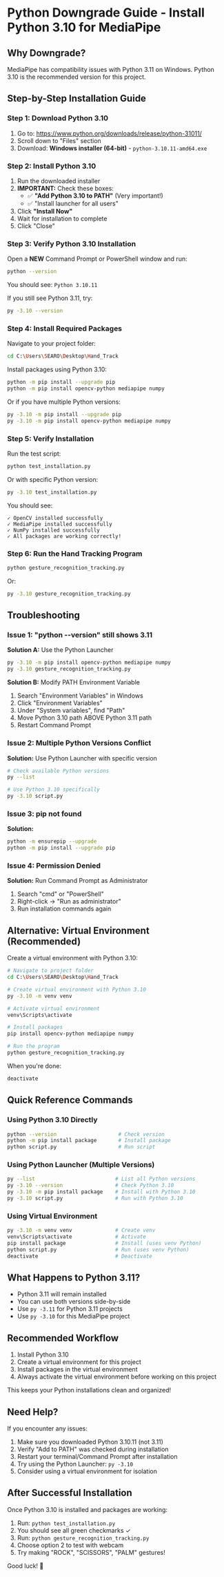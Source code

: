 # Python Downgrade Guide - Install Python 3.10 for MediaPipe

## Why Downgrade?

MediaPipe has compatibility issues with Python 3.11 on Windows. Python 3.10 is the recommended version for this project.

## Step-by-Step Installation Guide

### Step 1: Download Python 3.10

1. Go to: https://www.python.org/downloads/release/python-31011/
2. Scroll down to "Files" section
3. Download: **Windows installer (64-bit)** - `python-3.10.11-amd64.exe`

### Step 2: Install Python 3.10

1. Run the downloaded installer
2. **IMPORTANT:** Check these boxes:
   - ✅ **"Add Python 3.10 to PATH"** (Very important!)
   - ✅ "Install launcher for all users"
3. Click **"Install Now"**
4. Wait for installation to complete
5. Click "Close"

### Step 3: Verify Python 3.10 Installation

Open a **NEW** Command Prompt or PowerShell window and run:

```bash
python --version
```

You should see: `Python 3.10.11`

If you still see Python 3.11, try:
```bash
py -3.10 --version
```

### Step 4: Install Required Packages

Navigate to your project folder:
```bash
cd C:\Users\SEARO\Desktop\Hand_Track
```

Install packages using Python 3.10:
```bash
python -m pip install --upgrade pip
python -m pip install opencv-python mediapipe numpy
```

Or if you have multiple Python versions:
```bash
py -3.10 -m pip install --upgrade pip
py -3.10 -m pip install opencv-python mediapipe numpy
```

### Step 5: Verify Installation

Run the test script:
```bash
python test_installation.py
```

Or with specific Python version:
```bash
py -3.10 test_installation.py
```

You should see:
```
✓ OpenCV installed successfully
✓ MediaPipe installed successfully
✓ NumPy installed successfully
✓ All packages are working correctly!
```

### Step 6: Run the Hand Tracking Program

```bash
python gesture_recognition_tracking.py
```

Or:
```bash
py -3.10 gesture_recognition_tracking.py
```

## Troubleshooting

### Issue 1: "python --version" still shows 3.11

**Solution A:** Use the Python Launcher
```bash
py -3.10 -m pip install opencv-python mediapipe numpy
py -3.10 gesture_recognition_tracking.py
```

**Solution B:** Modify PATH Environment Variable
1. Search "Environment Variables" in Windows
2. Click "Environment Variables"
3. Under "System variables", find "Path"
4. Move Python 3.10 path ABOVE Python 3.11 path
5. Restart Command Prompt

### Issue 2: Multiple Python Versions Conflict

**Solution:** Use Python Launcher with specific version
```bash
# Check available Python versions
py --list

# Use Python 3.10 specifically
py -3.10 script.py
```

### Issue 3: pip not found

**Solution:**
```bash
python -m ensurepip --upgrade
python -m pip install --upgrade pip
```

### Issue 4: Permission Denied

**Solution:** Run Command Prompt as Administrator
1. Search "cmd" or "PowerShell"
2. Right-click → "Run as administrator"
3. Run installation commands again

## Alternative: Virtual Environment (Recommended)

Create a virtual environment with Python 3.10:

```bash
# Navigate to project folder
cd C:\Users\SEARO\Desktop\Hand_Track

# Create virtual environment with Python 3.10
py -3.10 -m venv venv

# Activate virtual environment
venv\Scripts\activate

# Install packages
pip install opencv-python mediapipe numpy

# Run the program
python gesture_recognition_tracking.py
```

When you're done:
```bash
deactivate
```

## Quick Reference Commands

### Using Python 3.10 Directly
```bash
python --version                    # Check version
python -m pip install package       # Install package
python script.py                    # Run script
```

### Using Python Launcher (Multiple Versions)
```bash
py --list                          # List all Python versions
py -3.10 --version                 # Check Python 3.10
py -3.10 -m pip install package    # Install with Python 3.10
py -3.10 script.py                 # Run with Python 3.10
```

### Using Virtual Environment
```bash
py -3.10 -m venv venv              # Create venv
venv\Scripts\activate              # Activate
pip install package                # Install (uses venv Python)
python script.py                   # Run (uses venv Python)
deactivate                         # Deactivate
```

## What Happens to Python 3.11?

- Python 3.11 will remain installed
- You can use both versions side-by-side
- Use `py -3.11` for Python 3.11 projects
- Use `py -3.10` for this MediaPipe project

## Recommended Workflow

1. Install Python 3.10
2. Create a virtual environment for this project
3. Install packages in the virtual environment
4. Always activate the virtual environment before working on this project

This keeps your Python installations clean and organized!

## Need Help?

If you encounter any issues:
1. Make sure you downloaded Python 3.10.11 (not 3.11)
2. Verify "Add to PATH" was checked during installation
3. Restart your terminal/Command Prompt after installation
4. Try using the Python Launcher: `py -3.10`
5. Consider using a virtual environment for isolation

## After Successful Installation

Once Python 3.10 is installed and packages are working:

1. Run: `python test_installation.py`
2. You should see all green checkmarks ✓
3. Run: `python gesture_recognition_tracking.py`
4. Choose option 2 to test with webcam
5. Try making "ROCK", "SCISSORS", "PALM" gestures!

Good luck! 🎉
